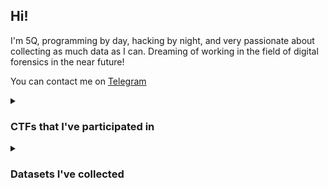 ## Hi!
I'm 5Q, programming by day, hacking by night, and very passionate about collecting as much data as I can. Dreaming of working in the field of digital forensics in the near future!


You can contact me on [Telegram](https://t.me/dno5iq)  

<details>
<summary><h3>CTFs that I've participated in</h3></summary>
<br>

- FarEastCTF 2020 (1st)
- FarEastCTF 2021 (1st)
- PolygonCTF 2022 (2nd)
- YaCTF 2022 (10th out of 764)
- PHDays 11 Blockchain Hunter (1st)
- CyberOK Web3 CTF (1st)
- VI Russian CTF Cup (25th out of 300)
- OmWars Quals 2023 (10th world)
- RDG CTF 2023 (3rd) (solo, no reg)
- PHDays 12 ETHical hacking (1st)
- IT's Tinkoff CTF (2nd) (disqualified, RIP)
- SpaceCTF by PT and RuVDS (1st)
- BelkaCTF 6 (1st, yippee)

</details>
<details>
<summary><h3>Datasets I've collected</h3></summary>
<br>

- [Habr QnA](https://huggingface.co/datasets/its5Q/habr_qna)
- [Yandex Q](https://github.com/its5Q/yandex-q)
- [otvet.mail.ru](https://www.kaggle.com/datasets/atleast6characterss/otvetmailru-full)
- [Panorama (Russian "The Onion")](https://huggingface.co/datasets/its5Q/panorama)
- [resh.edu.ru](https://huggingface.co/datasets/its5Q/resh-edu)

</details>
